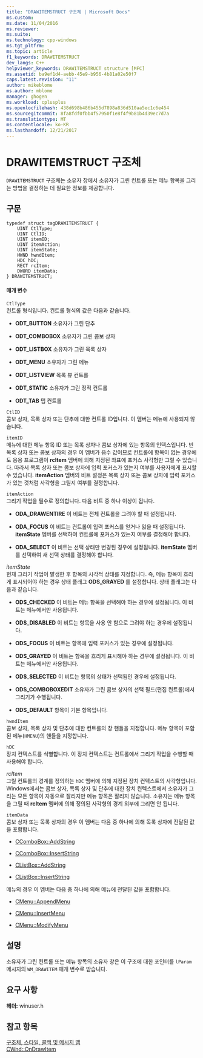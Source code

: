 ```yaml
---
title: "DRAWITEMSTRUCT 구조체 | Microsoft Docs"
ms.custom: 
ms.date: 11/04/2016
ms.reviewer: 
ms.suite: 
ms.technology: cpp-windows
ms.tgt_pltfrm: 
ms.topic: article
f1_keywords: DRAWITEMSTRUCT
dev_langs: C++
helpviewer_keywords: DRAWITEMSTRUCT structure [MFC]
ms.assetid: ba9ef1d4-aebb-45e9-b956-4b81a02e50f7
caps.latest.revision: "11"
author: mikeblome
ms.author: mblome
manager: ghogen
ms.workload: cplusplus
ms.openlocfilehash: 438d698b486b455d7898a836d510aa5ec1c6e454
ms.sourcegitcommit: 8fa8fdf0fbb4f57950f1e8f4f9b81b4d39ec7d7a
ms.translationtype: MT
ms.contentlocale: ko-KR
ms.lasthandoff: 12/21/2017
---
```

# <a name="drawitemstruct-structure"></a>DRAWITEMSTRUCT 구조체
`DRAWITEMSTRUCT` 구조체는 소유자 창에서 소유자가 그린 컨트롤 또는 메뉴 항목을 그리는 방법을 결정하는 데 필요한 정보를 제공합니다.  
  
## <a name="syntax"></a>구문  
  
```  
typedef struct tagDRAWITEMSTRUCT {  
    UINT CtlType;  
    UINT CtlID;  
    UINT itemID;  
    UINT itemAction;  
    UINT itemState;  
    HWND hwndItem;  
    HDC hDC;  
    RECT rcItem;  
    DWORD itemData;  
} DRAWITEMSTRUCT;  
```  
  
#### <a name="parameters"></a>매개 변수  
 `CtlType`  
 컨트롤 형식입니다. 컨트롤 형식의 값은 다음과 같습니다.  
  
- **ODT_BUTTON** 소유자가 그린 단추  
  
- **ODT_COMBOBOX** 소유자가 그린 콤보 상자  
  
- **ODT_LISTBOX** 소유자가 그린 목록 상자  
  
- **ODT_MENU** 소유자가 그린 메뉴  
  
- **ODT_LISTVIEW** 목록 뷰 컨트롤  
  
- **ODT_STATIC** 소유자가 그린 정적 컨트롤  
  
- **ODT_TAB** 탭 컨트롤  
  
 `CtlID`  
 콤보 상자, 목록 상자 또는 단추에 대한 컨트롤 ID입니다. 이 멤버는 메뉴에 사용되지 않습니다.  
  
 `itemID`  
 메뉴에 대한 메뉴 항목 ID 또는 목록 상자나 콤보 상자에 있는 항목의 인덱스입니다. 빈 목록 상자 또는 콤보 상자의 경우 이 멤버가 음수 값이므로 컨트롤에 항목이 없는 경우에도 응용 프로그램이 **rcItem** 멤버에 의해 지정된 좌표에 포커스 사각형만 그릴 수 있습니다. 따라서 목록 상자 또는 콤보 상자에 입력 포커스가 있는지 여부를 사용자에게 표시할 수 있습니다. **itemAction** 멤버의 비트 설정은 목록 상자 또는 콤보 상자에 입력 포커스가 있는 것처럼 사각형을 그릴지 여부를 결정합니다.  
  
 `itemAction`  
 그리기 작업을 필수로 정의합니다. 다음 비트 중 하나 이상이 됩니다.  
  
- **ODA_DRAWENTIRE** 이 비트는 전체 컨트롤을 그려야 할 때 설정됩니다.  
  
- **ODA_FOCUS** 이 비트는 컨트롤이 입력 포커스를 얻거나 잃을 때 설정됩니다. **itemState** 멤버를 선택하여 컨트롤에 포커스가 있는지 여부를 결정해야 합니다.  
  
- **ODA_SELECT** 이 비트는 선택 상태만 변경된 경우에 설정됩니다. **itemState** 멤버를 선택하여 새 선택 상태를 결정해야 합니다.  
  
 *itemState*  
 현재 그리기 작업이 발생한 후 항목의 시각적 상태를 지정합니다. 즉, 메뉴 항목이 흐리게 표시되어야 하는 경우 상태 플래그 **ODS_GRAYED** 를 설정합니다. 상태 플래그는 다음과 같습니다.  
  
- **ODS_CHECKED** 이 비트는 메뉴 항목을 선택해야 하는 경우에 설정됩니다. 이 비트는 메뉴에서만 사용됩니다.  
  
- **ODS_DISABLED** 이 비트는 항목을 사용 안 함으로 그려야 하는 경우에 설정됩니다.  
  
- **ODS_FOCUS** 이 비트는 항목에 입력 포커스가 있는 경우에 설정됩니다.  
  
- **ODS_GRAYED** 이 비트는 항목을 흐리게 표시해야 하는 경우에 설정됩니다. 이 비트는 메뉴에서만 사용됩니다.  
  
- **ODS_SELECTED** 이 비트는 항목의 상태가 선택됨인 경우에 설정됩니다.  
  
- **ODS_COMBOBOXEDIT** 소유자가 그린 콤보 상자의 선택 필드(편집 컨트롤)에서 그리기가 수행됩니다.  
  
- **ODS_DEFAULT** 항목이 기본 항목입니다.  
  
 `hwndItem`  
 콤보 상자, 목록 상자 및 단추에 대한 컨트롤의 창 핸들을 지정합니다. 메뉴 항목이 포함된 메뉴(`HMENU`)의 핸들을 지정합니다.  
  
 `hDC`  
 장치 컨텍스트를 식별합니다. 이 장치 컨텍스트는 컨트롤에서 그리기 작업을 수행할 때 사용해야 합니다.  
  
 *rcItem*  
 그릴 컨트롤의 경계를 정의하는 `hDC` 멤버에 의해 지정된 장치 컨텍스트의 사각형입니다. Windows에서는 콤보 상자, 목록 상자 및 단추에 대한 장치 컨텍스트에서 소유자가 그리는 모든 항목이 자동으로 잘리지만 메뉴 항목은 잘리지 않습니다. 소유자는 메뉴 항목을 그릴 때 **rcItem** 멤버에 의해 정의된 사각형의 경계 외부에 그리면 안 됩니다.  
  
 `itemData`  
 콤보 상자 또는 목록 상자의 경우 이 멤버는 다음 중 하나에 의해 목록 상자에 전달된 값을 포함합니다.  
  
- [CComboBox::AddString](../../mfc/reference/ccombobox-class.md#addstring)  
  
- [CComboBox::InsertString](../../mfc/reference/ccombobox-class.md#insertstring)  
  
- [CListBox::AddString](../../mfc/reference/clistbox-class.md#addstring)  
  
- [CListBox::InsertString](../../mfc/reference/clistbox-class.md#insertstring)  
  
 메뉴의 경우 이 멤버는 다음 중 하나에 의해 메뉴에 전달된 값을 포함합니다.  
  
- [CMenu::AppendMenu](../../mfc/reference/cmenu-class.md#appendmenu)  
  
- [CMenu::InsertMenu](../../mfc/reference/cmenu-class.md#insertmenu)  
  
- [CMenu::ModifyMenu](../../mfc/reference/cmenu-class.md#modifymenu)  
  
## <a name="remarks"></a>설명  
 소유자가 그린 컨트롤 또는 메뉴 항목의 소유자 창은 이 구조에 대한 포인터를 `lParam` 메시지의 `WM_DRAWITEM` 매개 변수로 받습니다.  
  
## <a name="requirements"></a>요구 사항  
 **헤더:** winuser.h  
  
## <a name="see-also"></a>참고 항목  
 [구조체, 스타일, 콜백 및 메시지 맵](../../mfc/reference/structures-styles-callbacks-and-message-maps.md)   
 [CWnd::OnDrawItem](../../mfc/reference/cwnd-class.md#ondrawitem)

